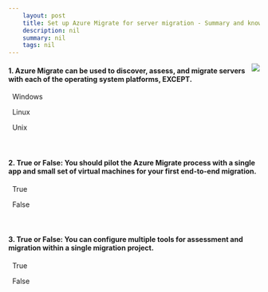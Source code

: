```yaml
---
    layout: post
    title: Set up Azure Migrate for server migration - Summary and knowledge check
    description: nil
    summary: nil
    tags: nil
---
```



 <a target="_blank" href="https://docs.microsoft.com/en-us/learn/modules/m365-azure-migrate-set-up/summary-knowledge-check/"><i class="fas fa-external-link-alt"></i> </a>
 <img align="right" src="https://docs.microsoft.com/en-us/learn/achievements/set-up-azure-migrate-server-migration.svg">
####  1. Azure Migrate can be used to discover, assess, and migrate servers with each of the operating system platforms, EXCEPT.


<i class='far fa-square'></i> &nbsp;&nbsp;Windows

<i class='far fa-square'></i> &nbsp;&nbsp;Linux

<i class='fas fa-check-square' style='color: Dodgerblue;'></i> &nbsp;&nbsp;Unix
<br />
<br />
<br />

####  2. True or False: You should pilot the Azure Migrate process with a single app and small set of virtual machines for your first end-to-end migration.


<i class='fas fa-check-square' style='color: Dodgerblue;'></i> &nbsp;&nbsp;True

<i class='far fa-square'></i> &nbsp;&nbsp;False
<br />
<br />
<br />

####  3. True or False: You can configure multiple tools for assessment and migration within a single migration project.


<i class='fas fa-check-square' style='color: Dodgerblue;'></i> &nbsp;&nbsp;True

<i class='far fa-square'></i> &nbsp;&nbsp;False
<br />
<br />
<br />
